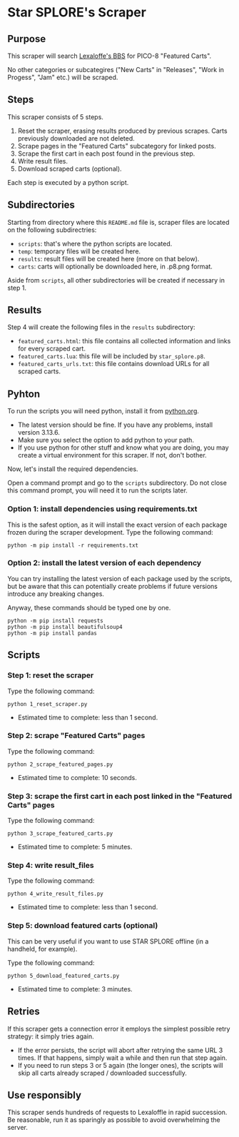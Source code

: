 # Star SPLORE's Scraper

## Purpose

This scraper will search [Lexaloffe's BBS](https://www.lexaloffle.com/bbs/) for PICO-8 "Featured Carts".

No other categories or subcategires ("New Carts" in "Releases", "Work in Progess", "Jam" etc.) will be scraped.

## Steps

This scraper consists of 5 steps.

1. Reset the scraper, erasing results produced by previous scrapes. Carts previously downloaded are not deleted.
2. Scrape pages in the "Featured Carts" subcategory for linked posts.
3. Scrape the first cart in each post found in the previous step.
4. Write result files.
5. Download scraped carts (optional).

Each step is executed by a python script.

## Subdirectories

Starting from directory where this `README.md` file is, scraper files are located on the following subdirectries:

- `scripts`: that's where the python scripts are located.
- `temp`: temporary files will be created here.
- `results`: result files will be created here (more on that below).
- `carts`: carts will optionally be downloaded here, in .p8.png format.

Aside from `scripts`, all other subdirectories will be created if necessary in step 1.

## Results

Step 4 will create the following files in the `results` subdirectory:

- `featured_carts.html`: this file contains all collected information and links for every scraped cart.
- `featured_carts.lua`: this file will be included by `star_splore.p8`.
- `featured_carts_urls.txt`: this file contains download URLs for all scraped carts.

## Pyhton

To run the scripts you will need python, install it from [python.org](https://www.python.org/).
- The latest version should be fine. If you have any problems, install version 3.13.6.
- Make sure you select the option to add python to your path.
- If you use python for other stuff and know what you are doing, you may create a virtual environment for this scraper. If not, don't bother.

Now, let's install the required dependencies.

Open a command prompt and go to the `scripts` subdirectory. Do not close this command prompt, you will need it to run the scripts later.

### Option 1: install dependencies using requirements.txt

This is the safest option, as it will install the exact version of each package frozen during the scraper development. Type the following command:

```
python -m pip install -r requirements.txt
```

### Option 2: install the latest version of each dependency

You can try installing the latest version of each package used by the scripts, but be aware that this can potentially create problems if future versions introduce any breaking changes.

Anyway, these commands should be typed one by one.

```
python -m pip install requests
python -m pip install beautifulsoup4
python -m pip install pandas
```

## Scripts

### Step 1: reset the scraper

Type the following command:

```
python 1_reset_scraper.py
```

- Estimated time to complete: less than 1 second.

### Step 2: scrape "Featured Carts" pages

Type the following command:

```
python 2_scrape_featured_pages.py
```

- Estimated time to complete: 10 seconds.

### Step 3: scrape the first cart in each post linked in the "Featured Carts" pages

Type the following command:

```
python 3_scrape_featured_carts.py
```

- Estimated time to complete: 5 minutes.

### Step 4: write result_files

Type the following command:

```
python 4_write_result_files.py
```

- Estimated time to complete: less than 1 second.

### Step 5: download featured carts (optional)

This can be very useful if you want to use STAR SPLORE offline (in a handheld, for example).

Type the following command:

```
python 5_download_featured_carts.py
```

- Estimated time to complete: 3 minutes.

## Retries

If this scraper gets a connection error it employs the simplest possible retry strategy: it simply tries again.
- If the error persists, the script will abort after retrying the same URL 3 times. If that happens, simply wait a while and then run that step again. 
- If you need to run steps 3 or 5 again (the longer ones), the scripts will skip all carts already scraped / downloaded successfully.

## Use responsibly

This scraper sends hundreds of requests to Lexaloffle in rapid succession. Be reasonable, run it as sparingly as possible to avoid overwhelming the server.
